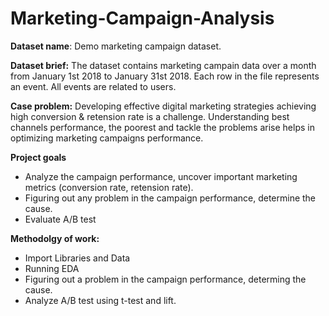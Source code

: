 # Marketing-Campaign-Analysis


**Dataset name**: Demo marketing campaign dataset.

**Dataset brief:**  The dataset contains marketing campain data over a month from January 1st 2018 to January 31st 2018. Each row in the file represents an event. All events are related to users. 

**Case problem:** Developing effective digital marketing strategies achieving high conversion & retension rate is a challenge. Understanding best channels performance, the poorest and tackle the problems arise helps in optimizing marketing campaigns performance.

**Project goals** 
- Analyze the campaign performance, uncover important marketing metrics (conversion rate, retension rate).
- Figuring out any problem in the campaign performance, determine the cause.
- Evaluate A/B test 


**Methodolgy of work:**
- Import Libraries and Data
- Running EDA
- Figuring out a problem in the campaign performance, determing the cause.
- Analyze A/B test using t-test and lift.
